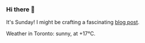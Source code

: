 ### Hi there :wave:

It's Sunday! I might be crafting a fascinating [blog post](https://benjaminwuethrich.dev).

Weather in Toronto: sunny, at +17°C.
